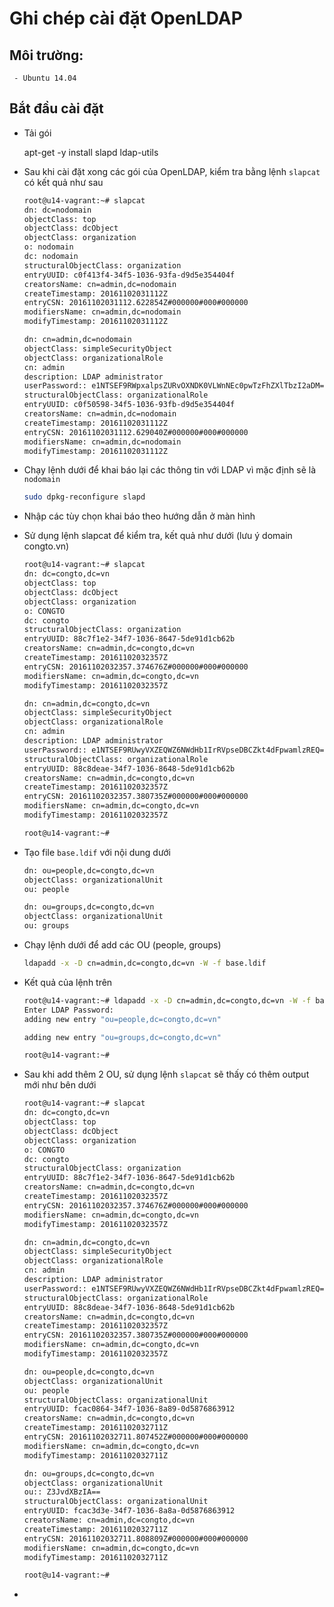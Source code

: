 # Ghi chép cài đặt OpenLDAP

## Môi trường: 
     
     - Ubuntu 14.04

## Bắt đầu cài đặt

- Tải gói 

    apt-get -y install slapd ldap-utils

- Sau khi cài đặt xong các gói của OpenLDAP, kiểm tra bằng lệnh `slapcat` có kết quả như sau

	```sh
	root@u14-vagrant:~# slapcat
	dn: dc=nodomain
	objectClass: top
	objectClass: dcObject
	objectClass: organization
	o: nodomain
	dc: nodomain
	structuralObjectClass: organization
	entryUUID: c0f413f4-34f5-1036-93fa-d9d5e354404f
	creatorsName: cn=admin,dc=nodomain
	createTimestamp: 20161102031112Z
	entryCSN: 20161102031112.622854Z#000000#000#000000
	modifiersName: cn=admin,dc=nodomain
	modifyTimestamp: 20161102031112Z

	dn: cn=admin,dc=nodomain
	objectClass: simpleSecurityObject
	objectClass: organizationalRole
	cn: admin
	description: LDAP administrator
	userPassword:: e1NTSEF9RWpxalpsZURvOXNDK0VLWnNEc0pwTzFhZXlTbzI2aDM=
	structuralObjectClass: organizationalRole
	entryUUID: c0f50598-34f5-1036-93fb-d9d5e354404f
	creatorsName: cn=admin,dc=nodomain
	createTimestamp: 20161102031112Z
	entryCSN: 20161102031112.629040Z#000000#000#000000
	modifiersName: cn=admin,dc=nodomain
	modifyTimestamp: 20161102031112Z
	```


- Chạy lệnh dưới để khai báo lại các thông tin với LDAP vì mặc định sẽ là `nodomain`

	```sh
	sudo dpkg-reconfigure slapd
	````

- Nhập các tùy chọn khai báo theo hướng dẫn ở màn hình	

- Sử dụng lệnh slapcat để kiểm tra, kết quả như dưới (lưu ý domain congto.vn)

    ```sh
    root@u14-vagrant:~# slapcat
	dn: dc=congto,dc=vn
	objectClass: top
	objectClass: dcObject
	objectClass: organization
	o: CONGTO
	dc: congto
	structuralObjectClass: organization
	entryUUID: 88c7f1e2-34f7-1036-8647-5de91d1cb62b
	creatorsName: cn=admin,dc=congto,dc=vn
	createTimestamp: 20161102032357Z
	entryCSN: 20161102032357.374676Z#000000#000#000000
	modifiersName: cn=admin,dc=congto,dc=vn
	modifyTimestamp: 20161102032357Z

	dn: cn=admin,dc=congto,dc=vn
	objectClass: simpleSecurityObject
	objectClass: organizationalRole
	cn: admin
	description: LDAP administrator
	userPassword:: e1NTSEF9RUwyVXZEQWZ6NWdHb1IrRVpseDBCZkt4dFpwamlzREQ=
	structuralObjectClass: organizationalRole
	entryUUID: 88c8deae-34f7-1036-8648-5de91d1cb62b
	creatorsName: cn=admin,dc=congto,dc=vn
	createTimestamp: 20161102032357Z
	entryCSN: 20161102032357.380735Z#000000#000#000000
	modifiersName: cn=admin,dc=congto,dc=vn
	modifyTimestamp: 20161102032357Z

	root@u14-vagrant:~#
	```


- Tạo file `base.ldif` với nội dung dưới

	```sh
	dn: ou=people,dc=congto,dc=vn
	objectClass: organizationalUnit
	ou: people

	dn: ou=groups,dc=congto,dc=vn
	objectClass: organizationalUnit
	ou: groups
	```

- Chạy lệnh dưới để add các OU (people, groups)

	```sh
	ldapadd -x -D cn=admin,dc=congto,dc=vn -W -f base.ldif
	```

- Kết quả của lệnh trên
	
	```sh
	root@u14-vagrant:~# ldapadd -x -D cn=admin,dc=congto,dc=vn -W -f base.ldif
	Enter LDAP Password:
	adding new entry "ou=people,dc=congto,dc=vn"

	adding new entry "ou=groups,dc=congto,dc=vn"

	root@u14-vagrant:~#
	```

- Sau khi add thêm 2 OU, sử dụng lệnh `slapcat` sẽ thấy có thêm output mới như bên dưới

	```sh
	root@u14-vagrant:~# slapcat
	dn: dc=congto,dc=vn
	objectClass: top
	objectClass: dcObject
	objectClass: organization
	o: CONGTO
	dc: congto
	structuralObjectClass: organization
	entryUUID: 88c7f1e2-34f7-1036-8647-5de91d1cb62b
	creatorsName: cn=admin,dc=congto,dc=vn
	createTimestamp: 20161102032357Z
	entryCSN: 20161102032357.374676Z#000000#000#000000
	modifiersName: cn=admin,dc=congto,dc=vn
	modifyTimestamp: 20161102032357Z

	dn: cn=admin,dc=congto,dc=vn
	objectClass: simpleSecurityObject
	objectClass: organizationalRole
	cn: admin
	description: LDAP administrator
	userPassword:: e1NTSEF9RUwyVXZEQWZ6NWdHb1IrRVpseDBCZkt4dFpwamlzREQ=
	structuralObjectClass: organizationalRole
	entryUUID: 88c8deae-34f7-1036-8648-5de91d1cb62b
	creatorsName: cn=admin,dc=congto,dc=vn
	createTimestamp: 20161102032357Z
	entryCSN: 20161102032357.380735Z#000000#000#000000
	modifiersName: cn=admin,dc=congto,dc=vn
	modifyTimestamp: 20161102032357Z

	dn: ou=people,dc=congto,dc=vn
	objectClass: organizationalUnit
	ou: people
	structuralObjectClass: organizationalUnit
	entryUUID: fcac0864-34f7-1036-8a89-0d5876863912
	creatorsName: cn=admin,dc=congto,dc=vn
	createTimestamp: 20161102032711Z
	entryCSN: 20161102032711.807452Z#000000#000#000000
	modifiersName: cn=admin,dc=congto,dc=vn
	modifyTimestamp: 20161102032711Z

	dn: ou=groups,dc=congto,dc=vn
	objectClass: organizationalUnit
	ou:: Z3JvdXBzIA==
	structuralObjectClass: organizationalUnit
	entryUUID: fcac3d3e-34f7-1036-8a8a-0d5876863912
	creatorsName: cn=admin,dc=congto,dc=vn
	createTimestamp: 20161102032711Z
	entryCSN: 20161102032711.808809Z#000000#000#000000
	modifiersName: cn=admin,dc=congto,dc=vn
	modifyTimestamp: 20161102032711Z

	root@u14-vagrant:~#
	```

- 